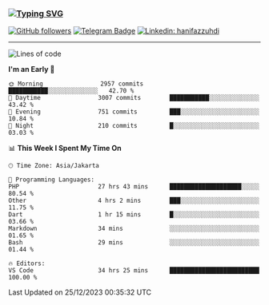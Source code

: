 ### [![Typing SVG](https://readme-typing-svg.herokuapp.com?font=lato&size=22&lines=Hi+There+👋)](https://git.io/typing-svg) 

[![GitHub followers](https://img.shields.io/github/followers/hanifazzuhdi?label=Follow&style=social)](https://github.com/hanifazzuhdi/?tab=follow) 
[![Telegram Badge](https://img.shields.io/badge/-hanif0198-blue?style=social&logo=telegram&link=https://www.t.me/hanif0198/)](https://www.t.me/hanif0198/) 
[![Linkedin: hanifazzuhdi](https://img.shields.io/badge/-hanifazzuhdi-blue?style=flat-square&logo=Linkedin&logoColor=white&link=https://www.linkedin.com/in/hanif-az-zuhdi-69688019b/)](https://www.linkedin.com/in/hanif-az-zuhdi-69688019b/) 

<hr/>

<!--START_SECTION:waka-->
![Lines of code](https://img.shields.io/badge/From%20Hello%20World%20I%27ve%20Written-40.9%20million%20lines%20of%20code-blue)

**I'm an Early 🐤** 

```text
🌞 Morning                2957 commits        ███████████░░░░░░░░░░░░░░   42.70 % 
🌆 Daytime                3007 commits        ███████████░░░░░░░░░░░░░░   43.42 % 
🌃 Evening                751 commits         ███░░░░░░░░░░░░░░░░░░░░░░   10.84 % 
🌙 Night                  210 commits         █░░░░░░░░░░░░░░░░░░░░░░░░   03.03 % 
```


📊 **This Week I Spent My Time On** 

```text
🕑︎ Time Zone: Asia/Jakarta

💬 Programming Languages: 
PHP                      27 hrs 43 mins      ████████████████████░░░░░   80.54 % 
Other                    4 hrs 2 mins        ███░░░░░░░░░░░░░░░░░░░░░░   11.75 % 
Dart                     1 hr 15 mins        █░░░░░░░░░░░░░░░░░░░░░░░░   03.66 % 
Markdown                 34 mins             ░░░░░░░░░░░░░░░░░░░░░░░░░   01.65 % 
Bash                     29 mins             ░░░░░░░░░░░░░░░░░░░░░░░░░   01.44 % 

🔥 Editors: 
VS Code                  34 hrs 25 mins      █████████████████████████   100.00 % 
```


 Last Updated on 25/12/2023 00:35:32 UTC
<!--END_SECTION:waka-->

